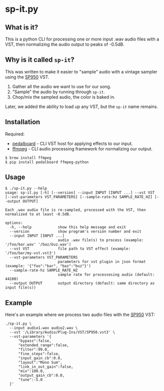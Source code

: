 # sp-it.py

## What is it?

This is a python CLI for processing one or more input .wav audio files with a
VST, then normalizing the audio output to peaks of -0.5dB.

## Why is it called `sp-it`?

This was written to make it easier to "sample" audio with a vintage sampler
using the [SP950][sp950] VST.

1. Gather all the audio we want to use for our song.
2. "Sample" the audio by running through `sp-it`.
3. Chop/mix the sampled audio, the color is baked in.

Later, we added the ability to load up any VST, but the `sp-it` name remains.

## Installation

Required:
- [pedalboard][pedalboard] - CLI VST host for applying effects to our input.
- [ffmpeg][ffmpeg] - CLI audio processing framework for normalizing our output.

```
$ brew install ffmpeg
$ pip install pedalboard ffmpeg-python
```

## Usage

```
$ ./sp-it.py --help
usage: sp-it.py [-h] [--version] --input INPUT [INPUT ...] --vst VST [--vst-parameters VST_PARAMETERS] [--sample-rate-hz SAMPLE_RATE_HZ] [--output OUTPUT]

Each .wav audio file is re-sampled, processed with the VST, then normalized to at least -0.5dB.

options:
  -h, --help            show this help message and exit
  --version             show program's version number and exit
  --input INPUT [INPUT ...]
                        audio .wav file(s) to process (example: '/foo/bar.wav' '/baz/buz.wav')
  --vst VST             file path to VST effect (example: '/foo/bar/my-vst.vst3')
  --vst-parameters VST_PARAMETERS
                        parameters for vst plugin in json format (example: '{"foo":"bar", "baz":"buz"}')
  --sample-rate-hz SAMPLE_RATE_HZ
                        sample rate for processesing audio (default: 44100)
  --output OUTPUT       output directory (default: same directory as input file(s))
```

## Example

Here's an example where we process two audio files with the [SP950][sp950] VST:

```
./sp-it.py \
  --input audio1.wav audio2.wav \
  --vst '/Library/Audio/Plug-Ins/VST/SP950.vst3' \
  --vst-parameters '{
      "bypass":false,
      "extended_range":false,
      "filter":99.0,
      "fine_steps":false,
      "input_gain_cb":0.0,
      "layout":"Mono Sum",
      "link_in_out_gain":false,
      "mix":100.0,
      "output_gain_cb":0.0,
      "tune":-5.0
  }'
```

[ffmpeg]: https://www.ffmpeg.org
[pedalboard]: https://spotify.github.io/pedalboard
[sp950]: https://wavetracing.com/products/sp950

